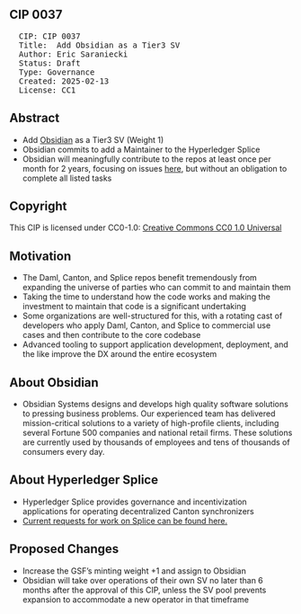 ## CIP 0037

<pre>
  CIP: CIP 0037
  Title:  Add Obsidian as a Tier3 SV 
  Author: Eric Saraniecki <eric@digitalasset.com>
  Status: Draft 
  Type: Governance 
  Created: 2025-02-13
  License: CC1
</pre>

## Abstract

* Add [Obsidian](http://obsidian.systems) as a Tier3 SV (Weight 1)
* Obsidian commits to add a Maintainer to the Hyperledger Splice
* Obsidian will meaningfully contribute to the repos at least once per month for 2 years, focusing on issues [here](https://github.com/hyperledger-labs/splice/issues), but without an obligation to complete all listed tasks



## Copyright

This CIP is licensed under CC0-1.0: [Creative Commons CC0 1.0 Universal](https://creativecommons.org/publicdomain/zero/1.0/)


## Motivation

* The Daml, Canton, and Splice repos benefit tremendously from expanding the universe of parties who can commit to and maintain them
* Taking the time to understand how the code works and making the investment to maintain that code is a significant undertaking
* Some organizations are well-structured for this, with a rotating cast of developers who apply Daml, Canton, and Splice to commercial use cases and then contribute to the core codebase
* Advanced tooling to support application development, deployment, and the like improve the DX around the entire ecosystem

## About Obsidian

* Obsidian Systems designs and develops high quality software solutions to pressing business problems. Our experienced team has delivered mission-critical solutions to a variety of high-profile clients, including several Fortune 500 companies and national retail firms. These solutions are currently used by thousands of employees and tens of thousands of consumers every day.

## About Hyperledger Splice

* Hyperledger Splice provides governance and incentivization applications for operating decentralized Canton synchronizers
* [Current requests for work on Splice can be found here.](https://github.com/hyperledger-labs/splice/issues)



## Proposed Changes 

* Increase the GSF’s minting weight +1 and assign to Obsidian
* Obsidian will take over operations of their own SV no later than 6 months after the approval of this CIP, unless the SV pool prevents expansion to accommodate a new operator in that timeframe

